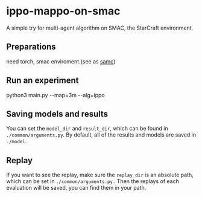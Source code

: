 # ippo-mappo-on-smac

A simple try for multi-agent algorithm on SMAC, the StarCraft environment.

## Preparations

need torch, smac enviroment.(see as [samc](https://zhuanlan.zhihu.com/p/595500237))

## Run an experiment

python3 main.py --map=3m --alg=ippo

## Saving models and results

You can set the `model_dir` and `result_dir`, which can be found in `./common/arguments.py`. By default, all of the results and models are saved in `./model`.

## Replay

If you want to see the replay, make sure the `replay_dir` is an absolute path, which can be set in `./common/arguments.py.` Then the replays of each evaluation will be saved, you can find them in your path.
